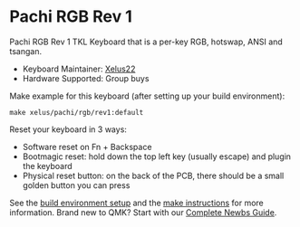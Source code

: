 # Pachi RGB Rev 1

Pachi RGB Rev 1 TKL Keyboard that is a per-key RGB, hotswap, ANSI and tsangan.

* Keyboard Maintainer: [Xelus22](https://github.com/Xelus22)
* Hardware Supported: Group buys

Make example for this keyboard (after setting up your build environment):

    make xelus/pachi/rgb/rev1:default

Reset your keyboard in 3 ways:
* Software reset on Fn + Backspace
* Bootmagic reset: hold down the top left key (usually escape) and plugin the keyboard
* Physical reset button: on the back of the PCB, there should be a small golden button you can press

See the [build environment setup](https://docs.qmk.fm/#/getting_started_build_tools) and the [make instructions](https://docs.qmk.fm/#/getting_started_make_guide) for more information. Brand new to QMK? Start with our [Complete Newbs Guide](https://docs.qmk.fm/#/newbs).
